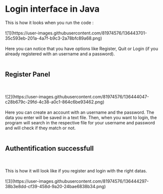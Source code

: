 <h1> Login interface in Java </h1>
This is how it looks when you run the code :
<br></br>
![1](https://user-images.githubusercontent.com/81974576/136443701-35c593eb-201a-4a7f-b9c3-2a78bfc89a68.png)
<br></br>
Here you can notice that you have options like Register, Quit or Login (if you already registered with an username and a password).
<br></br>
<h2> Register Panel </h2>
  <br></br>
![2](https://user-images.githubusercontent.com/81974576/136444047-c28b679c-29fd-4c38-a0c1-864c6be93462.png)
<br></br>
Here you can create an account with an username and the password. The data you enter will be saved in a text file. Then, when you want to login, the program will search in the respective file for your username and password and will check if they match or not.
<br></br>
<h2> Authentification successfull </h2>
<br></br>
This is how it will look like if you register and login with the right datas.
<br></br>
![3](https://user-images.githubusercontent.com/81974576/136444297-38b3e8dd-cf39-458d-9a20-24bae6838b34.png)
<br></br>

